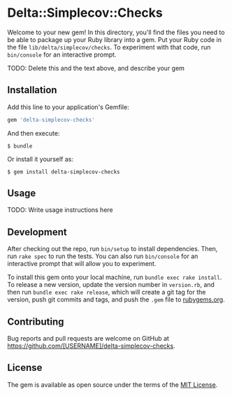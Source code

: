 # Delta::Simplecov::Checks

Welcome to your new gem! In this directory, you'll find the files you need to be able to package up your Ruby library into a gem. Put your Ruby code in the file `lib/delta/simplecov/checks`. To experiment with that code, run `bin/console` for an interactive prompt.

TODO: Delete this and the text above, and describe your gem

## Installation

Add this line to your application's Gemfile:

```ruby
gem 'delta-simplecov-checks'
```

And then execute:

    $ bundle

Or install it yourself as:

    $ gem install delta-simplecov-checks

## Usage

TODO: Write usage instructions here

## Development

After checking out the repo, run `bin/setup` to install dependencies. Then, run `rake spec` to run the tests. You can also run `bin/console` for an interactive prompt that will allow you to experiment.

To install this gem onto your local machine, run `bundle exec rake install`. To release a new version, update the version number in `version.rb`, and then run `bundle exec rake release`, which will create a git tag for the version, push git commits and tags, and push the `.gem` file to [rubygems.org](https://rubygems.org).

## Contributing

Bug reports and pull requests are welcome on GitHub at https://github.com/[USERNAME]/delta-simplecov-checks.

## License

The gem is available as open source under the terms of the [MIT License](https://opensource.org/licenses/MIT).
